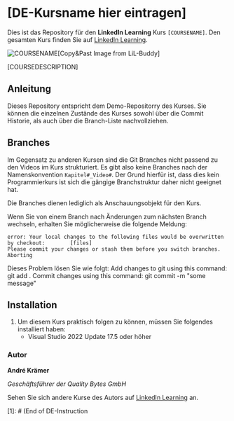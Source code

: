 # [DE-Kursname hier eintragen]

Dies ist das Repository für den **LinkedIn Learning** Kurs `[COURSENAME]`. Den gesamten Kurs finden Sie auf [LinkedIn Learning][lil-course-url].

![COURSENAME][lil-thumbnail-url][Copy&Past Image from LiL-Buddy] 

[COURSEDESCRIPTION]

## Anleitung

Dieses Repository entspricht dem Demo-Repositorry des Kurses. Sie können die einzelnen Zustände des Kurses sowohl über die Commit Historie, als auch über die Branch-Liste nachvollziehen.

## Branches

Im Gegensatz zu anderen Kursen sind die Git Branches nicht passend zu den Videos im Kurs strukturiert. Es gibt also keine Branches nach der  Namenskonvention `Kapitel#_Video#`. Der Grund hierfür ist, dass dies kein Programmierkurs ist sich die gängige Branchstruktur daher nicht geeignet hat.

Die Branches dienen lediglich als Anschauungsobjekt für den Kurs.

Wenn Sie von einem Branch nach Änderungen zum nächsten Branch wechseln, erhalten Sie möglicherweise die folgende Meldung:

```
error: Your local changes to the following files would be overwritten by checkout:        [files]
Please commit your changes or stash them before you switch branches.
Aborting
```

Dieses Problem lösen Sie wie folgt:
    Add changes to git using this command: git add .
    Commit changes using this command: git commit -m "some message"

## Installation

1. Um diesem Kurs praktisch folgen zu können, müssen Sie folgendes installiert haben:
   - Visual Studio 2022 Update 17.5 oder höher


### Autor

**André Krämer**

_Geschäftsführer der Quality Bytes GmbH_

Sehen Sie sich andere Kurse des Autors auf [LinkedIn Learning](https://www.linkedin.com/learning/instructors/andre-kramer) an.

[0]: # (Replace these placeholder URLs with actual course URLs)
[lil-course-url]: https://www.linkedin.com/learning/building-a-graphql-project-with-react-js
[lil-thumbnail-url]: https://cdn.lynda.com/course/2875095/2875095-1615224395432-16x9.jpg

[1]: # (End of DE-Instruction 
